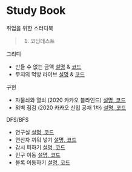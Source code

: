 # Study Book

취업을 위한 스터디북

> 1. 코딩테스트

그리디
- 만들 수 없는 금액 [설명](https://wolfy.tistory.com/269) & [코드](./blob/master/AlgorithmNote/Greedy/money.py)
- 무지의 먹방 라이브 [설명](https://wolfy.tistory.com/271) & [코드](./blob/master/AlgorithmNote/Greedy/muji.py)

구현
- 자물쇠와 열쇠 (2020 카카오 블라인드) [설명, 코드](https://wolfy.tistory.com/273)
- 외벽 점검 (2020 카카오 신입 공채 1차) [설명, 코드](https://wolfy.tistory.com/274)

DFS/BFS
- 연구실 [설명, 코드](https://wolfy.tistory.com/276)
- 연산자 끼워 넣기 [설명, 코드](https://wolfy.tistory.com/278)
- 감시 피하기 [설명, 코드](https://wolfy.tistory.com/279)
- 인구 이동 [설명, 코드](https://wolfy.tistory.com/281)
- 블록 이동하기 [설명, 코드](https://wolfy.tistory.com/282)